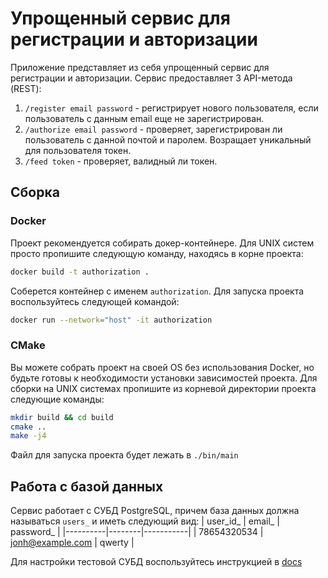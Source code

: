 # Упрощенный сервис для регистрации и авторизации

Приложение представляет из себя упрощенный сервис для регистрации и авторизации. Сервис предоставляет 3 API-метода (REST):
1. ```/register email password``` - регистрирует нового пользователя, если пользователь с данным email еще не зарегистрирован.
2. ```/authorize email password``` - проверяет, зарегистрирован ли пользователь с данной почтой и паролем. Возращает уникальный для пользователя токен.
3. ```/feed token``` - проверяет, валидный ли токен.

## Сборка

### Docker
Проект рекомендуется собирать докер-контейнере. Для UNIX систем просто пропишите следующую команду, находясь в корне проекта:
```bash
docker build -t authorization .
```
Соберется контейнер с именем `authorization`.
Для запуска проекта воспользуйтесь следующей командой:
```bash
docker run --network="host" -it authorization
```

### CMake 
Вы можете собрать проект на своей OS без использования Docker, но будьте готовы к необходимости установки зависимостей проекта. Для сборки на UNIX системах пропишите из корневой директории проекта следующие команды:
```bash
mkdir build && cd build
cmake ..
make -j4
```
Файл для запуска проекта будет лежать в `./bin/main`
## Работа с базой данных
Сервис работает с СУБД PostgreSQL, причем база данных должна называться `users_` и иметь следующий вид:
| user_id_ | email_ | password_ |
|----------|--------|-----------|
| 78654320534 | jonh@example.com | qwerty |

Для настройки тестовой СУБД воспользуйтесь инструкцией в [docs](/docs)

